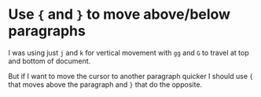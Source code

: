 # Use `{` and `}` to move above/below paragraphs

I was using just `j` and `k` for vertical movement with `gg` and `G` to
travel at top and bottom of document.

But if I want to move the cursor to another paragraph quicker I should
use `{` that moves above the paragraph and `}` that do the opposite.
